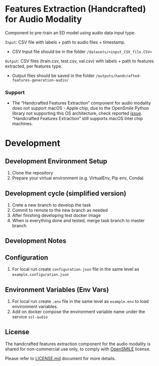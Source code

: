 # Features Extraction (Handcrafted) for Audio Modality

Component to pre-train an ED model using audio data input type.

`Input`: CSV file with labels + path to audio files + timestamp.

- CSV Input file should be in the folder `/datasets/<input_CSV_file.CSV>`

`Output`: CSV files (train.csv, test.csv, val.csv) with labels + path to features extracted, per features type.

- Output files should be saved in the folder `/outputs/handcrafted-features-generation-audio/`

### Support

- The “Handcrafted Features Extraction” component for audio modality does not support macOS - Apple chip,
  due to the OpenSmile Python library not supporting this OS architecture, check
  reported [issue](https://github.com/audeering/opensmile-python/issues/79#issuecomment-1614165695).
  “Handcrafted Features Extraction” still supports macOS Intel chip machines.

# Development

## Development Environment Setup

1. Clone the repository
2. Prepare your virtual environment (e.g. VirtualEnv, Pip env, Conda)

## Development cycle (simplified version)

1. Crete a new branch to develop the task
2. Commit to remote to the new branch as needed
3. After finishing developing test docker image
4. When is everything done and tested, merge task branch to master branch

## Development Notes

## Configuration

1. For local run create `configuration.json` file in the same level as `example.configuration.json`

## Environment Variables (Env Vars)

1. For local run create `.env` file in the same level as `example.env` to load environment variables.
2. Add on docker compose the environment variable name under the service `ssl-audio`

## License

The handcrafted features extraction component for the audio modality is shared for non-commercial use only, to comply
with [OpenSMILE](https://github.com/audeering/opensmile-python) license.

Please refer to [LICENSE.md](Handcrafted_Features_Extraction/Handcrafted_Features_Extraction_Audio_modality/LICENSE.md)
document for more details.

